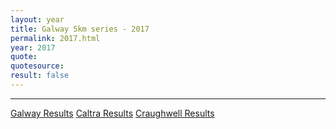 ```yaml
---
layout: year
title: Galway 5km series - 2017
permalink: 2017.html
year: 2017
quote: 
quotesource: 
result: false
---
```


---

[Galway Results](/media/pdfs/results/2017-galway.pdf)
[Caltra Results](/media/pdfs/results/2017-caltra.pdf)
[Craughwell Results](/media/pdfs/results/2017-craughwell.pdf)
